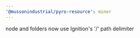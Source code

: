```yaml
---
'@mussonindustrial/pyro-resource': minor
---
```


node and folders now use Ignition's '/' path delimiter
